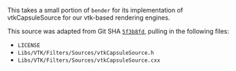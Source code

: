 This takes a small portion of `bender` for its implementation of
vtkCapsuleSource for our vtk-based rendering engines.

This source was adapted from Git SHA
[`5f3b8fd`](https://github.com/finetjul/bender/tree/5f3b8fd),
pulling in the following files:

*   `LICENSE`
*   `Libs/VTK/Filters/Sources/vtkCapsuleSource.h`
*   `Libs/VTK/Filters/Sources/vtkCapsuleSource.cxx`

